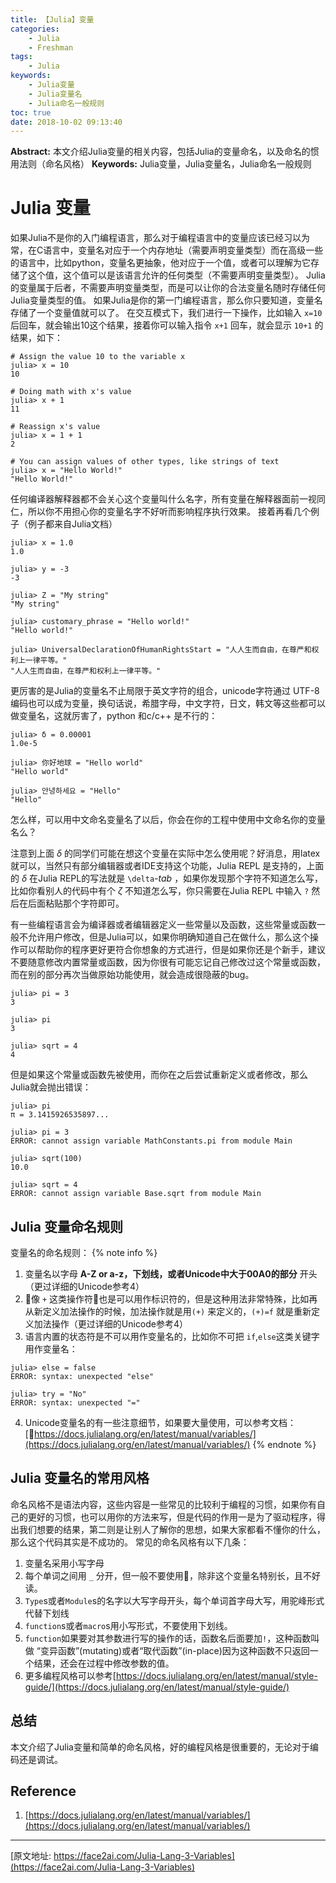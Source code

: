 ```yaml
---
title: 【Julia】变量
categories:
    - Julia
    - Freshman
tags:
    - Julia
keywords:
    - Julia变量
    - Julia变量名
    - Julia命名一般规则
toc: true
date: 2018-10-02 09:13:40
---
```


**Abstract:** 本文介绍Julia变量的相关内容，包括Julia的变量命名，以及命名的惯用法则（命名风格）
**Keywords:** Julia变量，Julia变量名，Julia命名一般规则
<!--more-->
# Julia 变量
如果Julia不是你的入门编程语言，那么对于编程语言中的变量应该已经习以为常，在C语言中，变量名对应于一个内存地址（需要声明变量类型）而在高级一些的语言中，比如python，变量名更抽象，他对应于一个值，或者可以理解为它存储了这个值，这个值可以是该语言允许的任何类型（不需要声明变量类型）。
Julia的变量属于后者，不需要声明变量类型，而是可以让你的合法变量名随时存储任何Julia变量类型的值。
如果Julia是你的第一门编程语言，那么你只要知道，变量名存储了一个变量值就可以了。
在交互模式下，我们进行一下操作，比如输入 <code>x=10</code> 后回车，就会输出10这个结果，接着你可以输入指令 <code>x+1</code> 回车，就会显示 <code>10+1</code> 的结果，如下：


<pre><code class="language-julia-repl hljs"># Assign the value 10 to the variable x
<span class="hljs-meta">julia&gt;</span><span class="julia"> x = <span class="hljs-number">10</span>
</span>10

# Doing math with x's value
<span class="hljs-meta">julia&gt;</span><span class="julia"> x + <span class="hljs-number">1</span>
</span>11

# Reassign x's value
<span class="hljs-meta">julia&gt;</span><span class="julia"> x = <span class="hljs-number">1</span> + <span class="hljs-number">1</span>
</span>2

# You can assign values of other types, like strings of text
<span class="hljs-meta">julia&gt;</span><span class="julia"> x = <span class="hljs-string">"Hello World!"</span>
</span>"Hello World!"</code></pre>

任何编译器解释器都不会关心这个变量叫什么名字，所有变量在解释器面前一视同仁，所以你不用担心你的变量名字不好听而影响程序执行效果。
接着再看几个例子（例子都来自Julia文档）
<pre><code class="language-julia-repl hljs"><span class="hljs-meta">julia&gt;</span><span class="julia"> x = <span class="hljs-number">1.0</span>
</span>1.0

<span class="hljs-meta">julia&gt;</span><span class="julia"> y = -<span class="hljs-number">3</span>
</span>-3

<span class="hljs-meta">julia&gt;</span><span class="julia"> Z = <span class="hljs-string">"My string"</span>
</span>"My string"

<span class="hljs-meta">julia&gt;</span><span class="julia"> customary_phrase = <span class="hljs-string">"Hello world!"</span>
</span>"Hello world!"

<span class="hljs-meta">julia&gt;</span><span class="julia"> UniversalDeclarationOfHumanRightsStart = <span class="hljs-string">"人人生而自由，在尊严和权利上一律平等。"</span>
</span>"人人生而自由，在尊严和权利上一律平等。"</code></pre>

更厉害的是Julia的变量名不止局限于英文字符的组合，unicode字符通过 UTF-8 编码也可以成为变量，换句话说，希腊字母，中文字符，日文，韩文等这些都可以做变量名，这就厉害了，python 和c/c++ 是不行的：

<pre><code class="language-julia-repl hljs"><span class="hljs-meta">julia&gt;</span><span class="julia"> δ = <span class="hljs-number">0.00001</span>
</span>1.0e-5

<span class="hljs-meta">julia&gt;</span><span class="julia"> 你好地球 = <span class="hljs-string">"Hello world"</span>
</span>"Hello world"

<span class="hljs-meta">julia&gt;</span><span class="julia"> 안녕하세요 = <span class="hljs-string">"Hello"</span>
</span>"Hello"</code></pre>
怎么样，可以用中文命名变量名了以后，你会在你的工程中使用中文命名你的变量名么？

注意到上面 $\delta$ 的同学们可能在想这个变量在实际中怎么使用呢？好消息，用latex就可以，当然只有部分编辑器或者IDE支持这个功能，Julia REPL 是支持的，上面的 $\delta$ 在Julia REPL的写法就是 <code>\delta</code>-*tab* ，如果你发现那个字符不知道怎么写，比如你看别人的代码中有个 $\zeta$ 不知道怎么写，你只需要在Julia REPL 中输入 <code>?</code> 然后在后面粘贴那个字符即可。

有一些编程语言会为编译器或者编辑器定义一些常量以及函数，这些常量或函数一般不允许用户修改，但是Julia可以，如果你明确知道自己在做什么，那么这个操作可以帮助你的程序更好更符合你想象的方式进行，但是如果你还是个新手，建议不要随意修改内置常量或函数，因为你很有可能忘记自己修改过这个常量或函数，而在别的部分再次当做原始功能使用，就会造成很隐蔽的bug。

<pre><code class="language-julia-repl hljs"><span class="hljs-meta">julia&gt;</span><span class="julia"> <span class="hljs-literal">pi</span> = <span class="hljs-number">3</span>
</span>3

<span class="hljs-meta">julia&gt;</span><span class="julia"> <span class="hljs-literal">pi</span>
</span>3

<span class="hljs-meta">julia&gt;</span><span class="julia"> sqrt = <span class="hljs-number">4</span>
</span>4</code></pre>

但是如果这个常量或函数先被使用，而你在之后尝试重新定义或者修改，那么Julia就会抛出错误：

<pre><code class="language-julia-repl hljs"><span class="hljs-meta">julia&gt;</span><span class="julia"> <span class="hljs-literal">pi</span>
</span>π = 3.1415926535897...

<span class="hljs-meta">julia&gt;</span><span class="julia"> <span class="hljs-literal">pi</span> = <span class="hljs-number">3</span>
</span>ERROR: cannot assign variable MathConstants.pi from module Main

<span class="hljs-meta">julia&gt;</span><span class="julia"> sqrt(<span class="hljs-number">100</span>)
</span>10.0

<span class="hljs-meta">julia&gt;</span><span class="julia"> sqrt = <span class="hljs-number">4</span>
</span>ERROR: cannot assign variable Base.sqrt from module Main</code></pre>

## Julia 变量命名规则
变量名的命名规则：
{% note info %}
1. 变量名以字母 **A-Z or a-z，下划线，或者Unicode中大于00A0的部分** 开头（更过详细的Unicode参考4）
2. 像 <code>+</code> 这类操作符也是可以用作标识符的，但是这种用法非常特殊，比如再从新定义加法操作的时候，加法操作就是用<code>(+)</code> 来定义的，<code>(+)=f</code> 就是重新定义加法操作（更过详细的Unicode参考4）
3. 语言内置的状态符是不可以用作变量名的，比如你不可把 <code>if</code>,<code>else</code>这类关键字用作变量名：
<pre><code class="language-julia-repl hljs"><span class="hljs-meta">julia&gt;</span><span class="julia"> <span class="hljs-keyword">else</span> = <span class="hljs-literal">false</span>
</span>ERROR: syntax: unexpected "else"

<span class="hljs-meta">julia&gt;</span><span class="julia"> <span class="hljs-keyword">try</span> = <span class="hljs-string">"No"</span>
</span>ERROR: syntax: unexpected "="</code></pre>
4. Unicode变量名的有一些注意细节，如果要大量使用，可以参考文档：[https://docs.julialang.org/en/latest/manual/variables/](https://docs.julialang.org/en/latest/manual/variables/)
{% endnote %}
## Julia 变量名的常用风格
命名风格不是语法内容，这些内容是一些常见的比较利于编程的习惯，如果你有自己的更好的习惯，也可以用你的方法来写，但是代码的作用一是为了驱动程序，得出我们想要的结果，第二则是让别人了解你的思想，如果大家都看不懂你的什么，那么这个代码其实是不成功的。
常见的命名风格有以下几条：
1. 变量名采用小写字母
2. 每个单词之间用 <code>_</code> 分开，但一般不要使用，除非这个变量名特别长，且不好读。
3. <code>Type</code>s或者<code>Module</code>s的名字以大写字母开头，每个单词首字母大写，用驼峰形式代替下划线
4. <code>function</code>s或者<code>macro</code>s用小写形式，不要使用下划线。
5. <code>function</code>如果要对其参数进行写的操作的话，函数名后面要加<code>!</code>，这种函数叫做 “变异函数”(mutating)或者“取代函数”(in-place)因为这种函数不只返回一个结果，还会在过程中修改参数的值。
6. 更多编程风格可以参考[https://docs.julialang.org/en/latest/manual/style-guide/](https://docs.julialang.org/en/latest/manual/style-guide/)


## 总结
本文介绍了Julia变量和简单的命名风格，好的编程风格是很重要的，无论对于编码还是调试。

## Reference
1. [https://docs.julialang.org/en/latest/manual/variables/](https://docs.julialang.org/en/latest/manual/variables/)



--------------------------
[原文地址: https://face2ai.com/Julia-Lang-3-Variables](https://face2ai.com/Julia-Lang-3-Variables)
